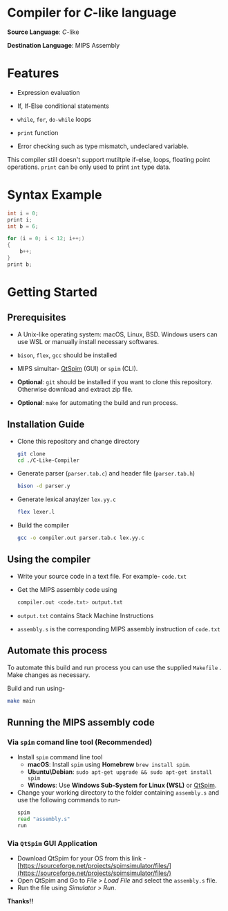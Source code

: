 # Compiler for *C*-like language

**Source Language**: *C*-like

**Destination Language**: MIPS Assembly

  

# Features

* Expression evaluation

* If, If-Else conditional statements

*  `while`, `for`, `do-while` loops

*  `print` function

* Error checking such as type mismatch, undeclared variable.

This compiler still doesn't support mutiltple if-else, loops, floating point operations. ``print`` can be only used to print `int` type data.
  

# Syntax Example

```c
int i = 0;
print i;
int b = 6;

for (i = 0; i < 12; i++;)
{
	b++;
}
print b;
```

  

# Getting Started

  

## Prerequisites

* A Unix-like operating system: macOS, Linux, BSD. Windows users can use WSL or manually install necessary softwares.

*  `bison`, `flex`, `gcc` should be installed

* MIPS simultar- [QtSpim](http://spimsimulator.sourceforge.net/) (GUI) or `spim` (CLI). 

*  **Optional**: `git` should be installed if you want to clone this repository. Otherwise download and extract zip file.

*  **Optional**: `make` for automating the build and run process.

  

## Installation Guide

  

* Clone this repository and change directory

	```bash
	git clone
	cd ./C-Like-Compiler
	```

* Generate parser (``parser.tab.c``) and header file (``parser.tab.h``)

	```bash
	bison -d parser.y
	```

* Generate lexical anaylzer ``lex.yy.c``
	```bash
	flex lexer.l
	```

* Build the compiler

	```bash
	gcc -o compiler.out parser.tab.c lex.yy.c
	```

## Using the compiler

  

* Write your source code in a text file. For example- ``code.txt``

* Get the MIPS assembly code using

	```bash
	compiler.out <code.txt> output.txt
	```

*  ``output.txt`` contains Stack Machine Instructions

*  ``assembly.s`` is the corresponding MIPS assembly instruction of ``code.txt``

  

## Automate this process

To automate this build and run process you can use the supplied ``Makefile`` . Make changes as necessary.

  

Build and run using-

```bash
make main
```

  

## Running the MIPS assembly code

### Via `spim` comand line tool (Recommended)
* Install `spim` command line tool
	* **macOS**: Install `spim` using **Homebrew** `brew install spim`.
	* **Ubuntu\Debian**: ``sudo apt-get upgrade && sudo apt-get install spim``
	* **Windows**: Use **Windows Sub-System for Linux (WSL)** or [QtSpim](http://spimsimulator.sourceforge.net/).
* 	Change your working directory to the folder containing `assembly.s` and use the following commands to run-
	```bash
	spim
	read "assembly.s"
	run
	```
### Via `QtSpim` GUI Application
* Download QtSpim for your OS from this link - [https://sourceforge.net/projects/spimsimulator/files/](https://sourceforge.net/projects/spimsimulator/files/)
* Open QtSpim and Go to *File  > Load File* and select the `assembly.s` file.
* Run the file using *Simulator > Run*.
  
**Thanks!!**